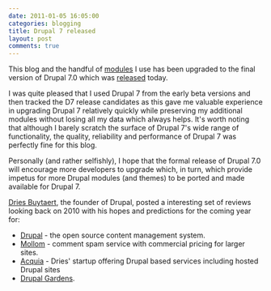 ```yaml
---
date: 2011-01-05 16:05:00
categories: blogging
title: Drupal 7 released
layout: post
comments: true
---
```

This blog and the handful of
[modules](http://www.nbrightside.com/blog/2010/12/22/essential-modules-your-new-drupal-7-site/)
I use has been upgraded to the final version of Drupal 7.0 which was
[released](http://drupal.org/drupal-7.0) today.

I was quite pleased that I used Drupal 7 from the early beta versions
and then tracked the D7 release candidates as this gave me valuable
experience in upgrading Drupal 7 relatively quickly while preserving
my additional modules without losing all my data which always
helps. It's worth noting that although I barely scratch the surface of
Drupal 7's wide range of functionality, the quality, reliability and
performance of Drupal 7 was perfectly fine for this blog.

Personally (and rather selfishly), I hope that the formal release of
Drupal 7.0 will encourage more developers to upgrade which, in turn,
which provide impetus for more Drupal modules (and themes) to be
ported and made available for Drupal 7.

[Dries Buytaert](http://buytaert.net/), the founder of Drupal, posted
a interesting set of reviews looking back on 2010 with his hopes and
predictions for the coming year for:

- [Drupal](http://buytaert.net/drupal-2010-retrospective-and-2011-predictions) - the open source content management system.
- [Mollom](http://buytaert.net/mollom-2010-retrospective) - comment
  spam service with commercial pricing for larger sites.
- [Acquia](http://buytaert.net/acquia-2010-retrospective) - Dries'
  startup offering Drupal based services including hosted Drupal sites
- [Drupal Gardens](http://www.drupalgardens.com/).
